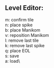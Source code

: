 ## Level Editor:
m: confirm tile\
n: place spike\
b: place Manikom\
v: reposition Manikom\
l: remove last tile\
k: remove last spike\
q: place EOL\
s: save\
a: load\
